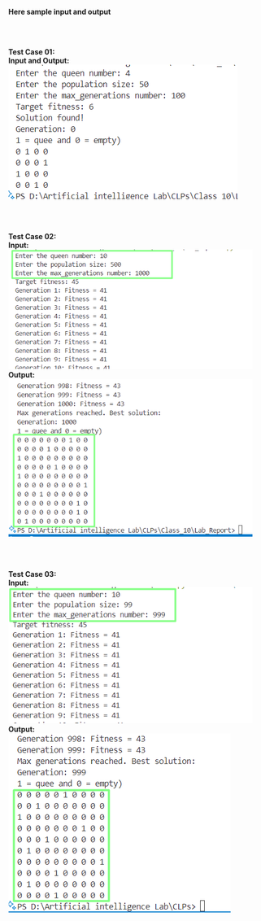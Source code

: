 <ul>
 
 <b>Here sample input and output</b>

 <br>
 <br>
 
<b>Test Case 01: </b><br> 
<b>Input and Output:</b><br>
<img src="output\2nd_input_output.png"/>

<br><br>

<b>Test Case 02: </b>
 <br>
<b>Input:</b>
<img src="output\1st_input.png"/>
<b>Output:</b>
<img src="output\1st_output.png"/>

<br><br>

<b>Test Case 03: </b>
 <br>
<b>Input:</b>
<img src="output\3rd_input.png"/>
<b>Output:</b>
<img src="output\3rd_output.png"/>
 

</ul>
